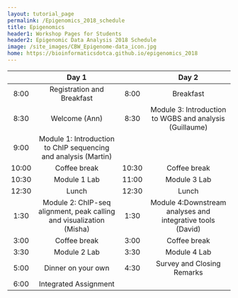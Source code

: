 ```yaml
---
layout: tutorial_page
permalink: /Epigenomics_2018_schedule
title: Epigenomics
header1: Workshop Pages for Students
header2: Epigenomic Data Analysis 2018 Schedule
image: /site_images/CBW_Epigenome-data_icon.jpg
home: https://bioinformaticsdotca.github.io/epigenomics_2018
---
```



| | **Day 1** | | **Day 2** |  
| :---: | :---: | :---: | :---: |  
| 8:00 | Registration and Breakfast | 8:00 | Breakfast |  
| 8:30 | Welcome (Ann) | 8:30 | Module 3: Introduction to WGBS and analysis (Guillaume) |  
| 9:00 | Module 1: Introduction to ChIP sequencing and analysis (Martin) | | |  
| 10:00 | Coffee break | 10:30 | Coffee break |  
| 10:30 | Module 1 Lab | 11:00 | Module 3 Lab |  
| 12:30 | Lunch | 12:30 | Lunch |  
| 1:30 | Module 2: ChIP-seq alignment, peak calling and visualization (Misha) | 1:30 | Module 4:Downstream analyses and integrative tools (David) |  
| 3:00 | Coffee break | 3:00 | Coffee break |  
| 3:30 | Module 2 Lab | 3:30 | Module 4 Lab |  
| 5:00 | Dinner on your own | 4:30 | Survey and Closing Remarks |  
| 6:00 | Integrated Assignment | | |  
